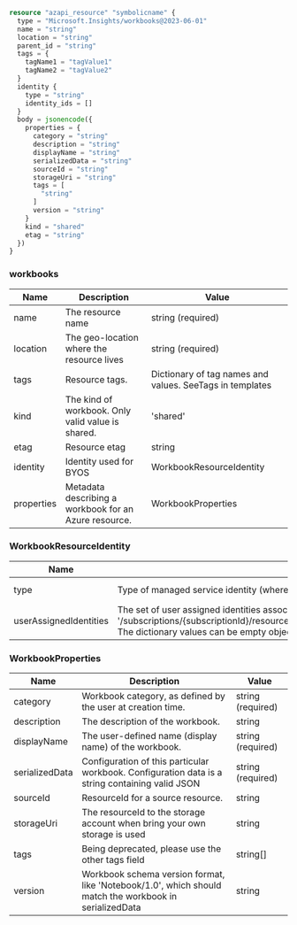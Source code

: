 ```terraform
resource "azapi_resource" "symbolicname" {
  type = "Microsoft.Insights/workbooks@2023-06-01"
  name = "string"
  location = "string"
  parent_id = "string"
  tags = {
    tagName1 = "tagValue1"
    tagName2 = "tagValue2"
  }
  identity {
    type = "string"
    identity_ids = []
  }
  body = jsonencode({
    properties = {
      category = "string"
      description = "string"
      displayName = "string"
      serializedData = "string"
      sourceId = "string"
      storageUri = "string"
      tags = [
        "string"
      ]
      version = "string"
    }
    kind = "shared"
    etag = "string"
  })
}

```

### workbooks

| Name | Description | Value |
|-|-|-|
| name | The resource name | string (required) |
| location | The geo-location where the resource lives | string (required) |
| tags | Resource tags. | Dictionary of tag names and values. SeeTags in templates |
| kind | The kind of workbook. Only valid value is shared. | 'shared' |
| etag | Resource etag | string |
| identity | Identity used for BYOS | WorkbookResourceIdentity |
| properties | Metadata describing a workbook for an Azure resource. | WorkbookProperties |


### WorkbookResourceIdentity

| Name | Description | Value |
|-|-|-|
| type | Type of managed service identity (where both SystemAssigned and UserAssigned types are allowed). | 'None''SystemAssigned''SystemAssigned,UserAssigned''UserAssigned' (required) |
| userAssignedIdentities | The set of user assigned identities associated with the resource. The userAssignedIdentities dictionary keys will be ARM resource ids in the form: '/subscriptions/{subscriptionId}/resourceGroups/{resourceGroupName}/providers/Microsoft.ManagedIdentity/userAssignedIdentities/{identityName}. The dictionary values can be empty objects ({}) in requests. | object |


### WorkbookProperties

| Name | Description | Value |
|-|-|-|
| category | Workbook category, as defined by the user at creation time. | string (required) |
| description | The description of the workbook. | string |
| displayName | The user-defined name (display name) of the workbook. | string (required) |
| serializedData | Configuration of this particular workbook. Configuration data is a string containing valid JSON | string (required) |
| sourceId | ResourceId for a source resource. | string |
| storageUri | The resourceId to the storage account when bring your own storage is used | string |
| tags | Being deprecated, please use the other tags field | string[] |
| version | Workbook schema version format, like 'Notebook/1.0', which should match the workbook in serializedData | string |


